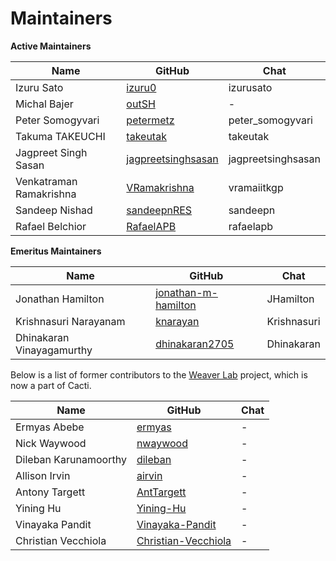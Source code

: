 Maintainers
===========

**Active Maintainers**

| Name | GitHub | Chat |
|------|--------|------|
| Izuru Sato | [izuru0][izuru0] | izurusato |
| Michal Bajer | [outSH][outSH] | - |
| Peter Somogyvari | [petermetz][petermetz] | peter_somogyvari |
| Takuma TAKEUCHI | [takeutak][takeutak] | takeutak |
| Jagpreet Singh Sasan | [jagpreetsinghsasan][jagpreetsinghsasan] | jagpreetsinghsasan |
| Venkatraman Ramakrishna | [VRamakrishna][VRamakrishna] | vramaiitkgp |
| Sandeep Nishad | [sandeepnRES][sandeepnRES] | sandeepn |
| Rafael Belchior | [RafaelAPB][RafaelAPB] | rafaelapb |

[izuru0]: https://github.com/izuru0
[outSH]: https://github.com/outSH
[petermetz]: https://github.com/petermetz
[takeutak]: https://github.com/takeutak
[jagpreetsinghsasan]: https://github.com/jagpreetsinghsasan
[VRamakrishna]: https://github.com/VRamakrishna
[sandeepnRES]: https://github.com/sandeepnRES
[RafaelAPB]: https://github.com/RafaelAPB

**Emeritus Maintainers**

| Name | GitHub | Chat |
|------|--------|------|
| Jonathan Hamilton | [jonathan-m-hamilton][jonathan-m-hamilton] | JHamilton |
| Krishnasuri Narayanam | [knarayan][knarayan] | Krishnasuri |
| Dhinakaran Vinayagamurthy | [dhinakaran2705][dhinakaran2705] | Dhinakaran |

[jonathan-m-hamilton]: https://github.com/jonathan-m-hamilton
[knarayan]: https://github.com/knarayan
[dhinakaran2705]: https://github.com/dhinakaran2705

Below is a list of former contributors to the [Weaver Lab](https://github.com/hyperledger-labs/weaver-dlt-interoperability) project, which is now a part of Cacti.

| Name | GitHub | Chat |
|------|--------|------|
| Ermyas Abebe | [ermyas][ermyas] | - |
| Nick Waywood | [nwaywood][nwaywood] | - |
| Dileban Karunamoorthy | [dileban][dileban] | - |
| Allison Irvin | [airvin][airvin] | - |
| Antony Targett | [AntTargett][AntTargett] | - |
| Yining Hu | [Yining-Hu][Yining-Hu] | - |
| Vinayaka Pandit | [Vinayaka-Pandit][Vinayaka-Pandit] | - |
| Christian Vecchiola | [Christian-Vecchiola][Christian-Vecchiola] | - |

[ermyas]: https://github.com/ermyas
[nwaywood]: https://github.com/nwaywood
[dileban]: https://github.com/dileban
[airvin]: https://github.com/airvin
[AntTargett]: https://github.com/AntTargett
[Yining-Hu]: https://github.com//Yining-Hu
[Vinayaka-Pandit]: https://github.com/Vinayaka-Pandit
[Christian-Vecchiola]: https://github.com/hyp0th3rmi4
